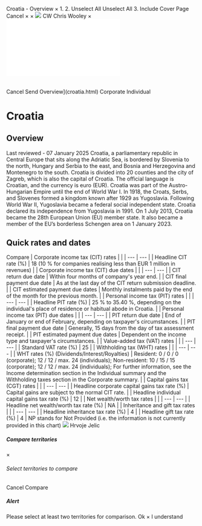 Croatia - Overview
×
1.
2.
Unselect All
Unselect All
3.
Include Cover Page
Cancel
×
×
![](-/media/world-wide-tax-summaries/attachments/global---chris-wooley.ashx%3Frev=ac5e5f3223b34096b1afc2a6009c7320&revision=ac5e5f32-23b3-4096-b1af-c2a6009c7320&hash=859B7ADC84DC2CBEC9760E9E6EE7DE6D0A8BFCDF)
CW
Chris Wooley
×
![](croatia.html)
######
Cancel
Send
Overview](croatia.html)
Corporate
Individual
# Croatia
## Overview
Last reviewed - 07 January 2025
Croatia, a parliamentary republic in Central Europe that sits along the Adriatic Sea, is bordered by Slovenia to the north, Hungary and Serbia to the east, and Bosnia and Herzegovina and Montenegro to the south. Croatia is divided into 20 counties and the city of Zagreb, which is also the capital of Croatia. The official language is Croatian, and the currency is euro (EUR).
Croatia was part of the Austro-Hungarian Empire until the end of World War I. In 1918, the Croats, Serbs, and Slovenes formed a kingdom known after 1929 as Yugoslavia. Following World War II, Yugoslavia became a federal social independent state. Croatia declared its independence from Yugoslavia in 1991.
On 1 July 2013, Croatia became the 28th European Union (EU) member state. It also became a member of the EU’s borderless Schengen area on 1 January 2023.
## Quick rates and dates
Compare
| Corporate income tax (CIT) rates | |
| --- | --- |
| Headline CIT rate (%) | 18 (10 % for companies realising less than EUR 1 million in revenues) |
| Corporate income tax (CIT) due dates | |
| --- | --- |
| CIT return due date | Within four months of company's year end. |
| CIT final payment due date | As at the last day of the CIT return submission deadline. |
| CIT estimated payment due dates | Monthly instalments paid by the end of the month for the previous month. |
| Personal income tax (PIT) rates | |
| --- | --- |
| Headline PIT rate (%) | 25 % to 35.40 %, depending on the individual's place of residence or habitual abode in Croatia. |
| Personal income tax (PIT) due dates | |
| --- | --- |
| PIT return due date | End of January or end of February, depending on taxpayer's circumstances. |
| PIT final payment due date | Generally, 15 days from the day of tax assessment receipt. |
| PIT estimated payment due dates | Dependent on the income type and taxpayer's circumstances. |
| Value-added tax (VAT) rates | |
| --- | --- |
| Standard VAT rate (%) | 25 |
| Withholding tax (WHT) rates | |
| --- | --- |
| WHT rates (%) (Dividends/Interest/Royalties) | Resident: 0 / 0 / 0 (corporate);  12 / 12 / max. 24 (individuals);  Non-resident: 10 / 15 / 15 (corporate);  12 / 12 / max. 24 (individuals);  For further information, see the Income determination section in the Individual summary and the Withholding taxes section in the Corporate summary. |
| Capital gains tax (CGT) rates | |
| --- | --- |
| Headline corporate capital gains tax rate (%) | Capital gains are subject to the normal CIT rate. |
| Headline individual capital gains tax rate (%) | 12 |
| Net wealth/worth tax rates | |
| --- | --- |
| Headline net wealth/worth tax rate (%) | NA |
| Inheritance and gift tax rates | |
| --- | --- |
| Headline inheritance tax rate (%) | 4 |
| Headline gift tax rate (%) | 4 |
NP stands for Not Provided (i.e. the information is not currently provided in this chart)
![](-/media/world-wide-tax-summaries/attachments/croatia---hrvoje_jelic.ashx%3Frev=4b50ae68ce5d49a9931477e34064b112&revision=4b50ae68-ce5d-49a9-9314-77e34064b112&hash=A3F88026C4504B14AD08E503FB9D07151D06FA2A)
Hrvoje Jelic
##### Compare territories
×
###### Select territories to compare
#####
Cancel
Compare
##### Alert
Please select at least two territories for comparison.
Ok
×
I understand
